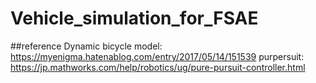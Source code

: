 # Vehicle_simulation_for_FSAE
##reference
Dynamic bicycle model: https://myenigma.hatenablog.com/entry/2017/05/14/151539 
purpersuit: https://jp.mathworks.com/help/robotics/ug/pure-pursuit-controller.html
